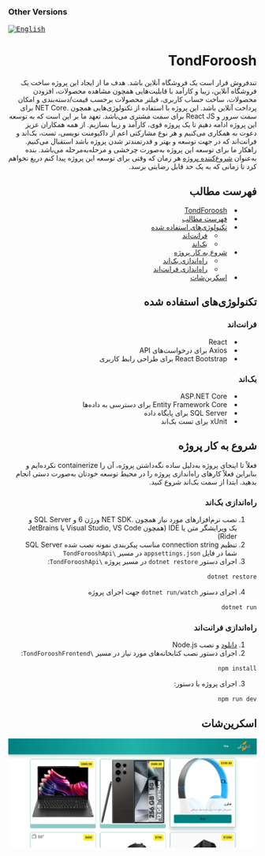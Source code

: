 ### Other Versions

<kbd>[<img title="English" alt="English" src="https://cdn.statically.io/gh/hjnilsson/country-flags/master/svg/us.svg" width="22">](./docs/README_EN.md)</kbd>

<div dir="rtl" align="right" style="text-align: right;">

# TondForoosh

تندفروش قرار است یک فروشگاه آنلاین باشد. هدف ما از ایجاد این پروژه ساخت یک فروشگاه آنلاین، زیبا و کارآمد با قابلیت‌هایی همچون مشاهده محصولات، افزودن محصولات، ساخت حساب کاربری، فیلتر محصولات برحسب قیمت/دسته‌بندی و امکان پرداخت آنلاین باشد. این پروژه با استفاده از تکنولوژی‌هایی همچون .NET Core برای سمت سرور و React JS برای سمت مشتری می‌باشد. تعهد ما بر این است که به توسعه این پروژه ادامه دهیم تا یک پروژه قوی، کارآمد و زیبا بسازیم. از همه همکاران عزیز دعوت به همکاری می‌کنیم و هر نوع مشارکتی اعم از داکیومنت نویسی، تست، بک‌اند و فرانت‌اند که در جهت توسعه و بهتر و قدرتمندتر شدن پروژه باشد استقبال می‌کنیم. راهکار ما برای توسعه این پروژه به‌صورت چرخشی و مرحله‌به‌مرحله می‌باشد. بنده به‌عنوان [شروع‌کننده پروژه](https://github.com/mohammadnazarkhani) هر زمان که وقتی برای توسعه این پروژه پیدا کنم دریغ نخواهم کرد تا زمانی که به یک حد قابل رضایتی برسد.

## فهرست مطالب

<ul style="list-style-position: inside;">
  <li><a href="#tondforoosh">TondForoosh</a></li>
  <li><a href="#فهرست-مطالب">فهرست مطالب</a></li>
  <li><a href="#تکنولوژیهای-استفاده-شده">تکنولوژی‌های استفاده شده</a>
    <ul>
      <li><a href="#فرانت‌اند">فرانت‌اند</a></li>
      <li><a href="#بک‌اند">بک‌اند</a></li>
    </ul>
  </li>
  <li><a href="#شروع-به-کار-پروژه">شروع به کار پروژه</a>
    <ul>
      <li><a href="#راه‌اندازی-بک‌اند">راه‌اندازی بک‌اند</a></li>
      <li><a href="#راه‌اندازی-فرانت‌اند">راه‌اندازی فرانت‌اند</a></li>
    </ul>
  </li>
  <li><a href="#اسکرین‌شات">اسکرین‌شات</a></li>
</ul>

## تکنولوژی‌های استفاده شده

### فرانت‌اند

<ul style="list-style-position: inside;">
  <li>React</li>
  <li>Axios برای درخواست‌های API</li>
  <li>React Bootstrap برای طراحی رابط کاربری</li>
</ul>

### بک‌اند

<ul style="list-style-position: inside;">
  <li>ASP.NET Core</li>
  <li>Entity Framework Core برای دسترسی به داده‌ها</li>
  <li>SQL Server برای پایگاه داده</li>
  <li>xUnit برای تست بک‌اند</li>
</ul>

## شروع به کار پروژه

فعلاً تا اینجای پروژه به‌دلیل ساده نگه‌داشتن پروژه، آن را containerize نکرده‌ایم و بنابراین فعلاً کارهای راه‌اندازی پروژه را در محیط توسعه خودتان به‌صورت دستی انجام بدهید. ابتدا از سمت بک‌اند شروع کنید.

### راه‌اندازی بک‌اند

1. نصب نرم‌افزارهای مورد نیاز همچون .NET SDK ورژن 6 و SQL Server و یک ویرایشگر متن یا IDE (همچون Visual Studio, VS Code یا JetBrains Rider)
2. تنظیم connection string مناسب پیکربندی نمونه نصب شده SQL Server شما در فایل `appsettings.json` در مسیر `\TondForooshApi`
3. اجرای دستور `dotnet restore` در مسیر پروژه `\TondForooshApi`:

```bash
dotnet restore
```

4. اجرای دستور `dotnet run/watch` جهت اجرای پروژه

```bash
dotnet run
```

### راه‌اندازی فرانت‌اند

1. [دانلود](https://nodejs.org/en/download) و نصب Node.js
2. اجرای دستور نصب کتابخانه‌های مورد نیاز در مسیر `\TondForooshFrontend`:

```bash
npm install
```

3. اجرای پروژه با دستور:

```bash
npm run dev
```

## اسکرین‌شات

![Screenshot](Screenshot.png)

</div>
